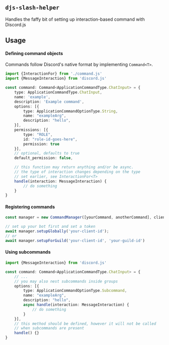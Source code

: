 ## `djs-slash-helper`

Handles the faffy bit of setting up interaction-based command with Discord.js

## Usage

#### Defining command objects

Commands follow Discord's native format by implementing `Command<T>`.

```ts
import {InteractionFor} from './command.js'
import {MessageInteraction} from 'discord.js'

const command: Command<ApplicationCommandType.ChatInput> = {
	type: ApplicationCommandType.ChatInput,
	name: 'example',
	description: 'Example command',
	options: [{
		type: ApplicationCommandOptionType.String,
		name: "exampleArg",
		description: "hello",
	}],
	permissions: [{
		type: "ROLE",
		id: "role-id-goes-here",
		permission: true
	}],
	// optional, defaults to true
	default_permission: false,

	// this function may return anything and/or be async.
	// the type of interaction changes depending on the type
	// set earlier, see InteractionFor<T>
	handle(interaction: MessageInteraction) {
		// do something
	}
}
```

#### Registering commands

```ts
const manager = new CommandManager([yourCommand, anotherCommand], client);

// set up your bot first and set a token
await manager.setupGlobally('your-client-id');
// or
await manager.setupForGuild('your-client-id', 'your-guild-id')

```

#### Using subcommands

```ts
import {MessageInteraction} from 'discord.js'

const command: Command<ApplicationCommandType.ChatInput> = {
	// ...
    // you may also nest subcommands inside groups
	options: [{
		type: ApplicationCommandOptionType.Subcommand,
		name: "exampleArg",
		description: "hello",
		async handle(interaction: MessageInteraction) {
			// do something
		}
	}],
    // this method should be defined, however it will not be called
    // when subcommands are present
    handle() {}
}
```